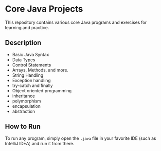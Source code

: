 # Core Java Projects

This repository contains various core Java programs and exercises for learning and practice.

## Description
- Basic Java Syntax
- Data Types
- Control Statements
- Arrays, Methods, and more.
- String Handling
- Exception handling
- try-catch and finally
- Object oriented programming
- inheritance
- polymorphism
- encapsulation
- abstraction

## How to Run
To run any program, simply open the `.java` file in your favorite IDE (such as IntelliJ IDEA) and run it from there.



